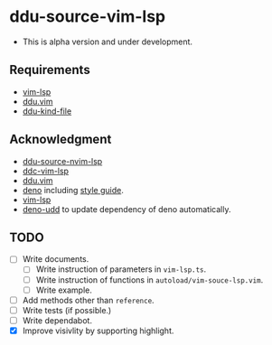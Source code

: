 # ddu-source-vim-lsp

- This is alpha version and under development.

## Requirements

- [vim-lsp](https://github.com/prabirshrestha/vim-lsp)
- [ddu.vim](https://github.com/Shougo/ddu.vim)
- [ddu-kind-file](https://github.com/Shougo/ddu-kind-file)

## Acknowledgment

- [ddu-source-nvim-lsp](https://github.com/gamoutatsumi/ddu-source-nvim-lsp)
- [ddc-vim-lsp](https://github.com/shun/ddc-vim-lsp)
- [ddu.vim](https://github.com/Shougo/ddu.vim)
- [deno](https://deno.land) including
  [style guide](https://deno.land/manual/contributing/style_guide).
- [vim-lsp](https://github.com/prabirshrestha/vim-lsp)
- [deno-udd](https://github.com/hayd/deno-udd) to update dependency of deno
  automatically.

## TODO

- [ ] Write documents.
  - [ ] Write instruction of parameters in `vim-lsp.ts`.
  - [ ] Write instruction of functions in `autoload/vim-souce-lsp.vim`.
  - [ ] Write example.
- [ ] Add methods other than `reference`.
- [ ] Write tests (if possible.)
- [ ] Write dependabot.
- [x] Improve visivlity by supporting highlight.
